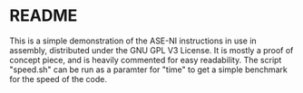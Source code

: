 README
======

This is a simple demonstration of the ASE-NI instructions in use in assembly, distributed under the GNU GPL V3 License.
It is mostly a proof of concept piece, and is heavily commented for easy readability. The script "speed.sh" can be run as a paramter for "time" to get a simple benchmark
for the speed of the code.
